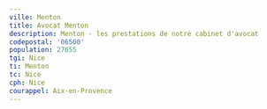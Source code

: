 ```yaml
---
ville: Menton
title: Avocat Menton
description: Menton - les prestations de notre cabinet d'avocat
codepostal: '06500'
population: 27655
tgi: Nice
ti: Menton
tc: Nice
cph: Nice
courappel: Aix-en-Provence
---
```

